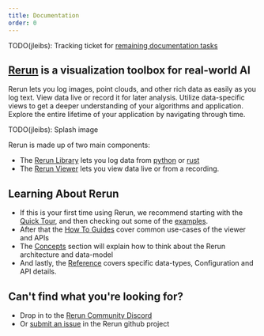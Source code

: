 ```yaml
---
title: Documentation
order: 0
---
```


TODO(jleibs): Tracking ticket for [remaining documentation tasks](https://github.com/rerun-io/rerun/issues/949)

## [Rerun](getting-started/what-is-rerun) is a visualization toolbox for real-world AI
Rerun lets you log images, point clouds, and other rich data as easily as you log text. View data live or record it for
later analysis. Utilize data-specific views to get a deeper understanding of your algorithms and application. Explore the entire lifetime of your application by navigating through time.

TODO(jleibs): Splash image

Rerun is made up of two main components:
 - The [Rerun Library](reference/library) lets you log data from [python](getting-started/python) or [rust](getting-started/rust)
 - The [Rerun Viewer](reference/viewer/overview) lets you view data live or from a recording.

## Learning About Rerun
 * If this is your first time using Rerun, we recommend starting with the [Quick Tour](getting-started/quick-tour), and then checking out some of the [examples](getting-started/examples).
 * After that the [How To Guides](how-to-guides) cover common use-cases of the viewer and APIs
 * The [Concepts](concept) section will explain how to think about the Rerun architecture and data-model
 * And lastly, the [Reference](reference) covers specific data-types, Configuration and API details.

## Can't find what you're looking for?
 * Drop in to the [Rerun Community Discord](https://discord.gg/xwcxHUjD35)
 * Or [submit an issue](https://github.com/rerun-io/rerun/issues) in the Rerun github project

